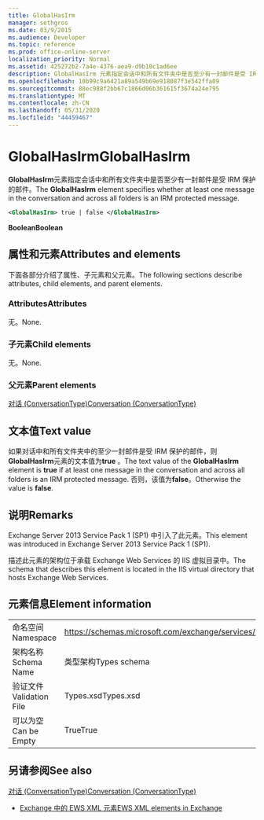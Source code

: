 ```yaml
---
title: GlobalHasIrm
manager: sethgros
ms.date: 03/9/2015
ms.audience: Developer
ms.topic: reference
ms.prod: office-online-server
localization_priority: Normal
ms.assetid: 425272b2-7a4e-4376-aea9-d9b10c1ad6ee
description: GlobalHasIrm 元素指定会话中和所有文件夹中是否至少有一封邮件是受 IRM 保护的邮件。
ms.openlocfilehash: 10b99c9a6421a89a549b69e918087f3e542ffa09
ms.sourcegitcommit: 88ec988f2bb67c1866d06b361615f3674a24e795
ms.translationtype: MT
ms.contentlocale: zh-CN
ms.lasthandoff: 05/31/2020
ms.locfileid: "44459467"
---
```

# <a name="globalhasirm"></a><span data-ttu-id="63fb0-103">GlobalHasIrm</span><span class="sxs-lookup"><span data-stu-id="63fb0-103">GlobalHasIrm</span></span>

<span data-ttu-id="63fb0-104">**GlobalHasIrm**元素指定会话中和所有文件夹中是否至少有一封邮件是受 IRM 保护的邮件。</span><span class="sxs-lookup"><span data-stu-id="63fb0-104">The **GlobalHasIrm** element specifies whether at least one message in the conversation and across all folders is an IRM protected message.</span></span> 
  
```XML
<GlobalHasIrm> true | false </GlobalHasIrm>
```

 <span data-ttu-id="63fb0-105">**Boolean**</span><span class="sxs-lookup"><span data-stu-id="63fb0-105">**Boolean**</span></span>
## <a name="attributes-and-elements"></a><span data-ttu-id="63fb0-106">属性和元素</span><span class="sxs-lookup"><span data-stu-id="63fb0-106">Attributes and elements</span></span>

<span data-ttu-id="63fb0-107">下面各部分介绍了属性、子元素和父元素。</span><span class="sxs-lookup"><span data-stu-id="63fb0-107">The following sections describe attributes, child elements, and parent elements.</span></span>
  
### <a name="attributes"></a><span data-ttu-id="63fb0-108">Attributes</span><span class="sxs-lookup"><span data-stu-id="63fb0-108">Attributes</span></span>

<span data-ttu-id="63fb0-109">无。</span><span class="sxs-lookup"><span data-stu-id="63fb0-109">None.</span></span>
  
### <a name="child-elements"></a><span data-ttu-id="63fb0-110">子元素</span><span class="sxs-lookup"><span data-stu-id="63fb0-110">Child elements</span></span>

<span data-ttu-id="63fb0-111">无。</span><span class="sxs-lookup"><span data-stu-id="63fb0-111">None.</span></span>
  
### <a name="parent-elements"></a><span data-ttu-id="63fb0-112">父元素</span><span class="sxs-lookup"><span data-stu-id="63fb0-112">Parent elements</span></span>

[<span data-ttu-id="63fb0-113">对话 (ConversationType)</span><span class="sxs-lookup"><span data-stu-id="63fb0-113">Conversation (ConversationType)</span></span>](conversation-conversationtype.md)
  
## <a name="text-value"></a><span data-ttu-id="63fb0-114">文本值</span><span class="sxs-lookup"><span data-stu-id="63fb0-114">Text value</span></span>

<span data-ttu-id="63fb0-115">如果对话中和所有文件夹中的至少一封邮件是受 IRM 保护的邮件，则**GlobalHasIrm**元素的文本值为**true** 。</span><span class="sxs-lookup"><span data-stu-id="63fb0-115">The text value of the **GlobalHasIrm** element is **true** if at least one message in the conversation and across all folders is an IRM protected message.</span></span> <span data-ttu-id="63fb0-116">否则，该值为**false**。</span><span class="sxs-lookup"><span data-stu-id="63fb0-116">Otherwise the value is **false**.</span></span>
  
## <a name="remarks"></a><span data-ttu-id="63fb0-117">说明</span><span class="sxs-lookup"><span data-stu-id="63fb0-117">Remarks</span></span>

<span data-ttu-id="63fb0-118">Exchange Server 2013 Service Pack 1 (SP1) 中引入了此元素。</span><span class="sxs-lookup"><span data-stu-id="63fb0-118">This element was introduced in Exchange Server 2013 Service Pack 1 (SP1).</span></span>
  
<span data-ttu-id="63fb0-119">描述此元素的架构位于承载 Exchange Web Services 的 IIS 虚拟目录中。</span><span class="sxs-lookup"><span data-stu-id="63fb0-119">The schema that describes this element is located in the IIS virtual directory that hosts Exchange Web Services.</span></span>
  
## <a name="element-information"></a><span data-ttu-id="63fb0-120">元素信息</span><span class="sxs-lookup"><span data-stu-id="63fb0-120">Element information</span></span>

|||
|:-----|:-----|
|<span data-ttu-id="63fb0-121">命名空间</span><span class="sxs-lookup"><span data-stu-id="63fb0-121">Namespace</span></span>  <br/> |https://schemas.microsoft.com/exchange/services/2006/types  <br/> |
|<span data-ttu-id="63fb0-122">架构名称</span><span class="sxs-lookup"><span data-stu-id="63fb0-122">Schema Name</span></span>  <br/> |<span data-ttu-id="63fb0-123">类型架构</span><span class="sxs-lookup"><span data-stu-id="63fb0-123">Types schema</span></span>  <br/> |
|<span data-ttu-id="63fb0-124">验证文件</span><span class="sxs-lookup"><span data-stu-id="63fb0-124">Validation File</span></span>  <br/> |<span data-ttu-id="63fb0-125">Types.xsd</span><span class="sxs-lookup"><span data-stu-id="63fb0-125">Types.xsd</span></span>  <br/> |
|<span data-ttu-id="63fb0-126">可以为空</span><span class="sxs-lookup"><span data-stu-id="63fb0-126">Can be Empty</span></span>  <br/> |<span data-ttu-id="63fb0-127">True</span><span class="sxs-lookup"><span data-stu-id="63fb0-127">True</span></span>  <br/> |
   
## <a name="see-also"></a><span data-ttu-id="63fb0-128">另请参阅</span><span class="sxs-lookup"><span data-stu-id="63fb0-128">See also</span></span>



[<span data-ttu-id="63fb0-129">对话 (ConversationType)</span><span class="sxs-lookup"><span data-stu-id="63fb0-129">Conversation (ConversationType)</span></span>](conversation-conversationtype.md)


- [<span data-ttu-id="63fb0-130">Exchange 中的 EWS XML 元素</span><span class="sxs-lookup"><span data-stu-id="63fb0-130">EWS XML elements in Exchange</span></span>](ews-xml-elements-in-exchange.md)

